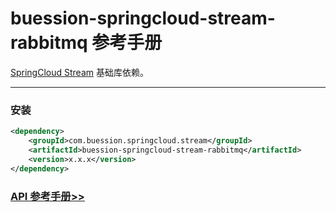 # buession-springcloud-stream-rabbitmq 参考手册


[SpringCloud Stream](https://spring.io/projects/spring-cloud-stream) 基础库依赖。


---


### 安装

```xml
<dependency>
    <groupId>com.buession.springcloud.stream</groupId>
    <artifactId>buession-springcloud-stream-rabbitmq</artifactId>
    <version>x.x.x</version>
</dependency>
```


### [API 参考手册>>](https://javadoc.io/static/com.buession.springcloud.stream/buession-springcloud-stream-rabbitmq/2.3.0/)